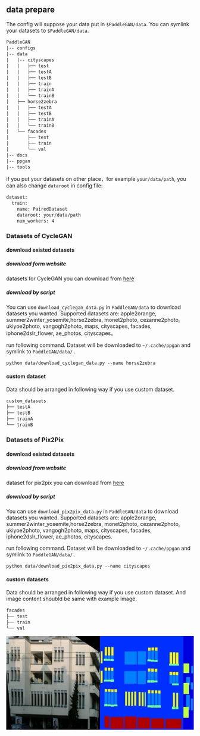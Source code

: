 ## data prepare

The config will suppose your data put in `$PaddleGAN/data`. You can symlink your datasets to `$PaddleGAN/data`.

```
PaddleGAN
|-- configs
|-- data
|   |-- cityscapes
|   |   ├── test
|   |   ├── testA
|   |   ├── testB
|   |   ├── train
|   |   ├── trainA
|   |   └── trainB
|   ├── horse2zebra
|   |   ├── testA
|   |   ├── testB
|   |   ├── trainA
|   |   └── trainB
|   └── facades
|       ├── test
|       ├── train
|       └── val
|-- docs
|-- ppgan
|-- tools

```

if you put your datasets on other place，for example ```your/data/path```,
you can also change ```dataroot``` in config file:

```
dataset:
  train:
    name: PairedDataset
    dataroot: your/data/path
    num_workers: 4
```

### Datasets of CycleGAN

#### download existed datasets

##### download form website
datasets for CycleGAN you can download from [here](https://people.eecs.berkeley.edu/~taesung_park/CycleGAN/datasets/)

##### download by script
You can use ```download_cyclegan_data.py``` in ```PaddleGAN/data``` to download datasets you wanted. Supported datasets are: apple2orange, summer2winter_yosemite,horse2zebra, monet2photo, cezanne2photo, ukiyoe2photo, vangogh2photo, maps, cityscapes, facades, iphone2dslr_flower, ae_photos, cityscapes。

run following command. Dataset will be downloaded to ```~/.cache/ppgan``` and symlink to ```PaddleGAN/data/``` .
```
python data/download_cyclegan_data.py --name horse2zebra
```

#### custom dataset
Data should be arranged in following way if you use custom dataset.
```
custom_datasets
├── testA
├── testB
├── trainA
└── trainB
```

### Datasets of Pix2Pix

#### download existed datasets

##### download from website
dataset for pix2pix you can download from [here](hhttps://people.eecs.berkeley.edu/~tinghuiz/projects/pix2pix/datasets/)

##### download by script
You can use ```download_pix2pix_data.py``` in ```PaddleGAN/data``` to download datasets you wanted. Supported datasets are: apple2orange, summer2winter_yosemite,horse2zebra, monet2photo, cezanne2photo, ukiyoe2photo, vangogh2photo, maps, cityscapes, facades, iphone2dslr_flower, ae_photos, cityscapes.

run following command. Dataset will be downloaded to ```~/.cache/ppgan``` and symlink to ```PaddleGAN/data/``` .
```
python data/download_pix2pix_data.py --name cityscapes
```

#### custom datasets
Data should be arranged in following way if you use custom dataset. And image content shoubld be same with example image.

```
facades
├── test
├── train
└── val
```

![](../imgs/1.jpg)
